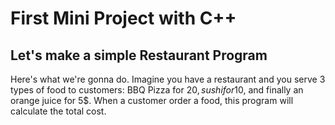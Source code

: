 # First Mini Project with C++

## Let's make a simple Restaurant Program

Here's what we're gonna do. Imagine you have a restaurant and you serve 3 types of food to customers: BBQ Pizza for 20$, sushi for 10$, and finally an orange juice for 5$. When a customer order a food, this program will calculate the total cost.